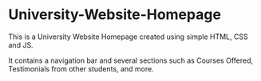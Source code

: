 # University-Website-Homepage
This is a University Website Homepage created using simple HTML, CSS and JS.

It contains a navigation bar and several sections such as Courses Offered, Testimonials from other students, and more.
